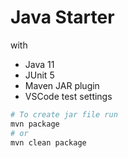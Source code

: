 # Java Starter

with

- Java 11
- JUnit 5
- Maven JAR plugin
- VSCode test settings

```bash
# To create jar file run
mvn package
# or
mvn clean package
```
